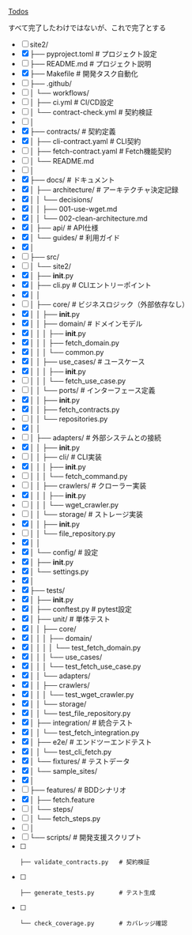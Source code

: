 [Todos](/ai-agents/todos.md)

すべて完了したわけではないが、これで完了とする

- [ ] site2/
- [x] ├── pyproject.toml              # プロジェクト設定
- [ ] ├── README.md                   # プロジェクト説明
- [x] ├── Makefile                    # 開発タスク自動化
- [ ] ├── .github/
- [ ] │   └── workflows/
- [ ] │       ├── ci.yml             # CI/CD設定
- [ ] │       └── contract-check.yml # 契約検証
- [ ] │
- [x] ├── contracts/                  # 契約定義
- [x] │   ├── cli-contract.yaml      # CLI契約
- [ ] │   ├── fetch-contract.yaml    # Fetch機能契約
- [ ] │   └── README.md
- [ ] │
- [x] ├── docs/                       # ドキュメント
- [x] │   ├── architecture/          # アーキテクチャ決定記録
- [x] │   │   └── decisions/
- [x] │   │       ├── 001-use-wget.md
- [x] │   │       └── 002-clean-architecture.md
- [x] │   ├── api/                   # API仕様
- [x] │   └── guides/                # 利用ガイド
- [x] │
- [ ] ├── src/
- [ ] │   └── site2/
- [x] │       ├── __init__.py
- [x] │       ├── cli.py             # CLIエントリーポイント
- [x] │       │
- [ ] │       ├── core/              # ビジネスロジック（外部依存なし）
- [x] │       │   ├── __init__.py
- [x] │       │   ├── domain/        # ドメインモデル
- [x] │       │   │   ├── __init__.py
- [x] │       │   │   ├── fetch_domain.py
- [x] │       │   │   └── common.py
- [x] │       │   ├── use_cases/     # ユースケース
- [x] │       │   │   ├── __init__.py
- [ ] │       │   │   └── fetch_use_case.py
- [ ] │       │   └── ports/         # インターフェース定義
- [x] │       │       ├── __init__.py
- [x] │       │       ├── fetch_contracts.py
- [ ] │       │       └── repositories.py
- [x] │       │
- [ ] │       ├── adapters/          # 外部システムとの接続
- [x] │       │   ├── __init__.py
- [ ] │       │   ├── cli/           # CLI実装
- [x] │       │   │   ├── __init__.py
- [ ] │       │   │   └── fetch_command.py
- [ ] │       │   ├── crawlers/      # クローラー実装
- [x] │       │   │   ├── __init__.py
- [ ] │       │   │   └── wget_crawler.py
- [ ] │       │   └── storage/       # ストレージ実装
- [x] │       │       ├── __init__.py
- [ ] │       │       └── file_repository.py
- [x] │       │
- [x] │       └── config/            # 設定
- [x] │           ├── __init__.py
- [x] │           └── settings.py
- [x] │
- [x] ├── tests/
- [x] │   ├── __init__.py
- [x] │   ├── conftest.py            # pytest設定
- [x] │   ├── unit/                  # 単体テスト
- [x] │   │   ├── core/
- [x] │   │   │   ├── domain/
- [x] │   │   │   │   └── test_fetch_domain.py
- [x] │   │   │   └── use_cases/
- [x] │   │   │       └── test_fetch_use_case.py
- [x] │   │   └── adapters/
- [x] │   │       ├── crawlers/
- [x] │   │       │   └── test_wget_crawler.py
- [x] │   │       └── storage/
- [x] │   │           └── test_file_repository.py
- [x] │   ├── integration/           # 統合テスト
- [x] │   │   └── test_fetch_integration.py
- [x] │   ├── e2e/                   # エンドツーエンドテスト
- [x] │   │   └── test_cli_fetch.py
- [x] │   └── fixtures/              # テストデータ
- [x] │       └── sample_sites/
- [x] │
- [ ] ├── features/                   # BDDシナリオ
- [x] │   ├── fetch.feature
- [ ] │   └── steps/
- [ ] │       └── fetch_steps.py
- [ ] │
- [ ] └── scripts/                    # 開発支援スクリプト
- [ ]     ├── validate_contracts.py   # 契約検証
- [ ]     ├── generate_tests.py       # テスト生成
- [ ]     └── check_coverage.py       # カバレッジ確認
